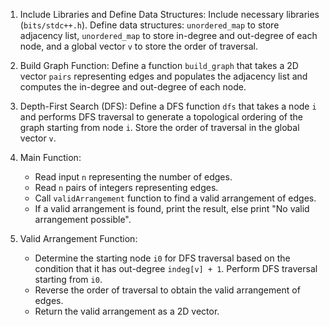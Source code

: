 
1. Include Libraries and Define Data Structures: Include necessary libraries (`bits/stdc++.h`). Define data structures: `unordered_map` to store adjacency list, `unordered_map` to store in-degree and out-degree of each node, and a global vector `v` to store the order of traversal.

2. Build Graph Function: Define a function `build_graph` that takes a 2D vector `pairs` representing edges and populates the adjacency list and computes the in-degree and out-degree of each node.

3. Depth-First Search (DFS): Define a DFS function `dfs` that takes a node `i` and performs DFS traversal to generate a topological ordering of the graph starting from node `i`. Store the order of traversal in the global vector `v`.

4. Main Function: 
    - Read input `n` representing the number of edges.
    - Read `n` pairs of integers representing edges.
    - Call `validArrangement` function to find a valid arrangement of edges.
    - If a valid arrangement is found, print the result, else print "No valid arrangement possible".

5. Valid Arrangement Function:
    - Determine the starting node `i0` for DFS traversal based on the condition that it has out-degree `indeg[v] + 1`. Perform DFS traversal starting from `i0`.
    - Reverse the order of traversal to obtain the valid arrangement of edges.
    - Return the valid arrangement as a 2D vector.

